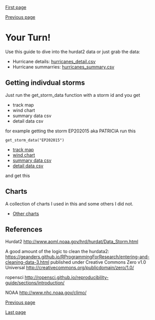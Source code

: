 [First page](1st.md)

[Previous page](7th.md)

# Your Turn!

Use this guide to dive into the hurdat2 data or just grab the data:
- Hurricane details: [hurricanes_detail.csv](data/hurricanes_detail.csv)
- Hurricane summarries: [hurricanes_summary.csv](data/hurricanes_summary.csv)

## Getting indivdual storms
Just run the get_storm_data function with a storm id and you get
- track map
- wind chart
- summary data csv
- detail data csv

for example getting the storm EP202015 aka PATRICIA run this

```
get_storm_data("EP202015")
```
- [track map](maps/storm/storm_PATRICIA_EP202015_track_map.png)
- [wind chart](charts/storm/storm_PATRICIA_EP202015_wind_chart.png)
- [summary data csv](data/storm_EP202015_summary_data.csv)
- [detail data csv](data/storm_EP202015_detail_data.csv)

and get this


## Charts
A collection of charts I used in this and some others I did not.
- [Other charts](charts/)


## References

Hurdat2 http://www.aoml.noaa.gov/hrd/hurdat/Data_Storm.html

A good amount of the logic to clean the hurdata2: https://geanders.github.io/RProgrammingForResearch/entering-and-cleaning-data-3.html published under Creative Commons Zero v1.0 Universal <http://creativecommons.org/publicdomain/zero/1.0/>

ropensci http://ropensci.github.io/reproducibility-guide/sections/introduction/

NOAA http://www.nhc.noaa.gov/climo/

[Previous page](7th.md)

[Last page](last.md)
